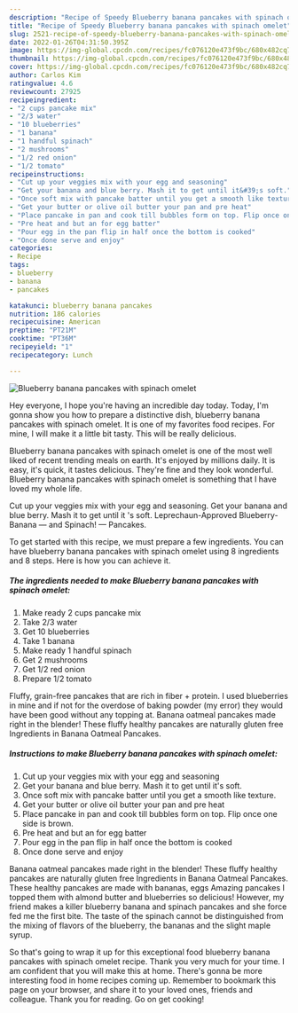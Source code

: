 ```yaml
---
description: "Recipe of Speedy Blueberry banana pancakes with spinach omelet"
title: "Recipe of Speedy Blueberry banana pancakes with spinach omelet"
slug: 2521-recipe-of-speedy-blueberry-banana-pancakes-with-spinach-omelet
date: 2022-01-26T04:31:50.395Z
image: https://img-global.cpcdn.com/recipes/fc076120e473f9bc/680x482cq70/blueberry-banana-pancakes-with-spinach-omelet-recipe-main-photo.jpg
thumbnail: https://img-global.cpcdn.com/recipes/fc076120e473f9bc/680x482cq70/blueberry-banana-pancakes-with-spinach-omelet-recipe-main-photo.jpg
cover: https://img-global.cpcdn.com/recipes/fc076120e473f9bc/680x482cq70/blueberry-banana-pancakes-with-spinach-omelet-recipe-main-photo.jpg
author: Carlos Kim
ratingvalue: 4.6
reviewcount: 27925
recipeingredient:
- "2 cups pancake mix"
- "2/3 water"
- "10 blueberries"
- "1 banana"
- "1 handful spinach"
- "2 mushrooms"
- "1/2 red onion"
- "1/2 tomato"
recipeinstructions:
- "Cut up your veggies mix with your egg and seasoning"
- "Get your banana and blue berry. Mash it to get until it&#39;s soft."
- "Once soft mix with pancake batter until you get a smooth like texture."
- "Get your butter or olive oil butter your pan and pre heat"
- "Place pancake in pan and cook till bubbles form on top. Flip once one side is brown."
- "Pre heat and but an for egg batter"
- "Pour egg in the pan flip in half once the bottom is cooked"
- "Once done serve and enjoy"
categories:
- Recipe
tags:
- blueberry
- banana
- pancakes

katakunci: blueberry banana pancakes 
nutrition: 186 calories
recipecuisine: American
preptime: "PT21M"
cooktime: "PT36M"
recipeyield: "1"
recipecategory: Lunch

---
```



![Blueberry banana pancakes with spinach omelet](https://img-global.cpcdn.com/recipes/fc076120e473f9bc/680x482cq70/blueberry-banana-pancakes-with-spinach-omelet-recipe-main-photo.jpg)

Hey everyone, I hope you're having an incredible day today. Today, I'm gonna show you how to prepare a distinctive dish, blueberry banana pancakes with spinach omelet. It is one of my favorites food recipes. For mine, I will make it a little bit tasty. This will be really delicious.

Blueberry banana pancakes with spinach omelet is one of the most well liked of recent trending meals on earth. It's enjoyed by millions daily. It is easy, it's quick, it tastes delicious. They're fine and they look wonderful. Blueberry banana pancakes with spinach omelet is something that I have loved my whole life.

Cut up your veggies mix with your egg and seasoning. Get your banana and blue berry. Mash it to get until it &#39;s soft. Leprechaun-Approved Blueberry-Banana — and Spinach! — Pancakes.


To get started with this recipe, we must prepare a few ingredients. You can have blueberry banana pancakes with spinach omelet using 8 ingredients and 8 steps. Here is how you can achieve it.

<!--inarticleads1-->

##### The ingredients needed to make Blueberry banana pancakes with spinach omelet:

1. Make ready 2 cups pancake mix
1. Take 2/3 water
1. Get 10 blueberries
1. Take 1 banana
1. Make ready 1 handful spinach
1. Get 2 mushrooms
1. Get 1/2 red onion
1. Prepare 1/2 tomato


Fluffy, grain-free pancakes that are rich in fiber + protein. I used blueberries in mine and if not for the overdose of baking powder (my error) they would have been good without any topping at. Banana oatmeal pancakes made right in the blender! These fluffy healthy pancakes are naturally gluten free Ingredients in Banana Oatmeal Pancakes. 

<!--inarticleads2-->

##### Instructions to make Blueberry banana pancakes with spinach omelet:

1. Cut up your veggies mix with your egg and seasoning
1. Get your banana and blue berry. Mash it to get until it&#39;s soft.
1. Once soft mix with pancake batter until you get a smooth like texture.
1. Get your butter or olive oil butter your pan and pre heat
1. Place pancake in pan and cook till bubbles form on top. Flip once one side is brown.
1. Pre heat and but an for egg batter
1. Pour egg in the pan flip in half once the bottom is cooked
1. Once done serve and enjoy


Banana oatmeal pancakes made right in the blender! These fluffy healthy pancakes are naturally gluten free Ingredients in Banana Oatmeal Pancakes. These healthy pancakes are made with bananas, eggs Amazing pancakes I topped them with almond butter and blueberries so delicious! However, my friend makes a killer blueberry banana and spinach pancakes and she force fed me the first bite. The taste of the spinach cannot be distinguished from the mixing of flavors of the blueberry, the bananas and the slight maple syrup. 

So that's going to wrap it up for this exceptional food blueberry banana pancakes with spinach omelet recipe. Thank you very much for your time. I am confident that you will make this at home. There's gonna be more interesting food in home recipes coming up. Remember to bookmark this page on your browser, and share it to your loved ones, friends and colleague. Thank you for reading. Go on get cooking!
